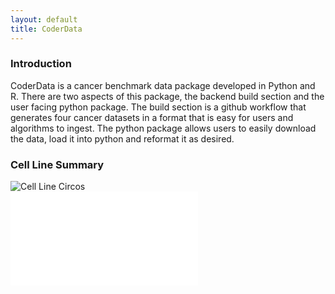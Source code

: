 ```yaml
---
layout: default
title: CoderData
---
```


<link rel="stylesheet" href="assets/css/style.css">


### Introduction
CoderData is a cancer benchmark data package developed in Python and R. 
There are two aspects of this package, the backend build section and the user facing python package.
The build section is a github workflow that generates four cancer datasets in a format that is easy for users and algorithms to ingest. 
The python package allows users to easily download the data, load it into python and reformat it as desired.

### Cell Line Summary

<div class="flex-container"> 
    <div class="flex-item">
        <img src="{{ 'assets/stats/cell_line_circos.png' | relative_url }}" alt="Cell Line Circos" />
    </div>
    <div class="flex-item">
        <embed src="{{ 'assets/stats/Fig4_CCLE.pdf' | relative_url }}" type="application/pdf" />
    </div>
</div>